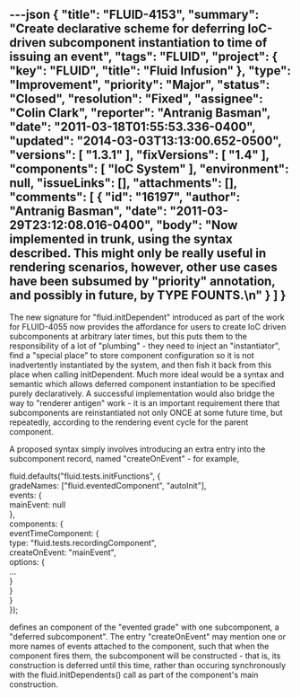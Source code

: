 ---json
{
  "title": "FLUID-4153",
  "summary": "Create declarative scheme for deferring IoC-driven subcomponent instantiation to time of issuing an event",
  "tags": "FLUID",
  "project": {
    "key": "FLUID",
    "title": "Fluid Infusion"
  },
  "type": "Improvement",
  "priority": "Major",
  "status": "Closed",
  "resolution": "Fixed",
  "assignee": "Colin Clark",
  "reporter": "Antranig Basman",
  "date": "2011-03-18T01:55:53.336-0400",
  "updated": "2014-03-03T13:13:00.652-0500",
  "versions": [
    "1.3.1"
  ],
  "fixVersions": [
    "1.4"
  ],
  "components": [
    "IoC System"
  ],
  "environment": null,
  "issueLinks": [],
  "attachments": [],
  "comments": [
    {
      "id": "16197",
      "author": "Antranig Basman",
      "date": "2011-03-29T23:12:08.016-0400",
      "body": "Now implemented in trunk, using the syntax described. This might only be really useful in rendering scenarios, however, other use cases have been subsumed by \"priority\" annotation, and possibly in future, by TYPE FOUNTS.\n"
    }
  ]
}
---
The new signature for "fluid.initDependent" introduced as part of the work for FLUID-4055 now provides the affordance for users to create IoC driven subcomponents at arbitrary later times, but this puts them to the responsibility of a lot of "plumbing" - they need to inject an "instantiator", find a "special place" to store component configuration so it is not inadvertently instantiated by the system, and then fish it back from this place when calling initDependent. Much more ideal would be a syntax and semantic which allows deferred component instantiation to be specified purely declaratively. A successful implementation would also bridge the way to "renderer antigen" work - it is an important requirement there that subcomponents are reinstantiated not only ONCE at some future time, but repeatedly, according to the rendering event cycle for the parent component.

A proposed syntax simply involves introducing an extra entry into the subcomponent record, named "createOnEvent" - for example,&#x20;

fluid.defaults("fluid.tests.initFunctions", {\
gradeNames: \["fluid.eventedComponent", "autoInit"],\
events: {\
mainEvent: null\
},\
components: {\
eventTimeComponent: {\
type: "fluid.tests.recordingComponent",\
createOnEvent: "mainEvent",\
options: {\
...\
} \
}\
}\
});

defines an component of the "evented grade" with one subcomponent, a "deferred subcomponent". The entry "createOnEvent" may mention one or more names of events attached to the component, such that when the component fires them, the subcomponent will be constructed - that is, its construction is deferred until this time, rather than occuring synchronously with the fluid.initDependents() call as part of the component's main construction.

        